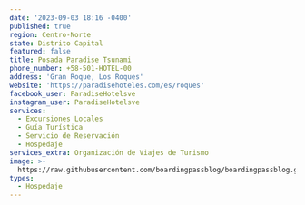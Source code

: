 ```yaml
---
date: '2023-09-03 18:16 -0400'
published: true
region: Centro-Norte
state: Distrito Capital
featured: false
title: Posada Paradise Tsunami
phone_number: +58-501-HOTEL-00
address: 'Gran Roque, Los Roques'
website: 'https://paradisehoteles.com/es/roques'
facebook_user: ParadiseHotelsve
instagram_user: ParadiseHotelsve
services:
  - Excursiones Locales
  - Guía Turística
  - Servicio de Reservación
  - Hospedaje
services_extra: Organización de Viajes de Turismo
image: >-
  https://raw.githubusercontent.com/boardingpassblog/boardingpassblog.github.io/main/assets/images/Paradaise-Hotels-Logo.jpg
types:
  - Hospedaje
---
```

